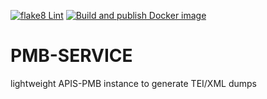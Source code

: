 [![flake8 Lint](https://github.com/arthur-schnitzler/pmb-service/actions/workflows/lint.yml/badge.svg)](https://github.com/arthur-schnitzler/pmb-service/actions/workflows/lint.yml)
[![Build and publish Docker image](https://github.com/arthur-schnitzler/pmb-service/actions/workflows/build-deploy.yml/badge.svg)](https://github.com/arthur-schnitzler/pmb-service/actions/workflows/build-deploy.yml)

# PMB-SERVICE

lightweight APIS-PMB instance to generate TEI/XML dumps